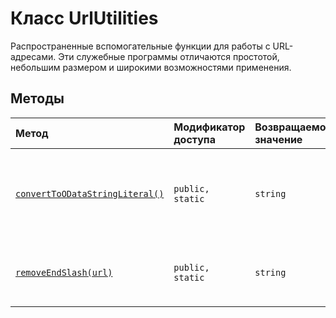 # <a name="urlutilities-class"></a>Класс UrlUtilities







Распространенные вспомогательные функции для работы с URL-адресами. Эти служебные программы отличаются простотой, небольшим размером и широкими возможностями применения.






## <a name="methods"></a>Методы

| Метод       | Модификатор доступа | Возвращаемое значение  | Описание|
|:-------------|:----|:-------|:-----------|
|[`convertToODataStringLiteral()`](converttoodatastringliteral-urlutilities.md)     | `public, static` | `string` | Преобразует переменную в строковый литерал OData, подходящий для использования в URL-адресе REST. Возвращаемая строка заключается в одиночные кавычки, а все одиночные кавычки экранируются. Пример использования: const url = "/_api/web/GetFolderByServerRelativeUrl(" + UrlUtilities.convertToODataStringLiteral("/SitePages/Alice's%20Page") + ")/Files"; // Produces this URL: // "/_api/web/GetFolderByServerRelativeUrl('/SitePages/Alice''s%20Page')/Files" |
|[`removeEndSlash(url)`](removeendslash-urlutilities.md)     | `public, static` | `string` | Удаляет косую черту в конце URL-адреса. Эта функция предполагает, что входная строка уже является действительным URL-адресом (абсолютным или относительным). Примеры: removeEndSlash('http://example.com/') ---> 'http://example.com' removeEndSlash('/example') ---> '/example' removeEndSlash('/') ---> '' |






